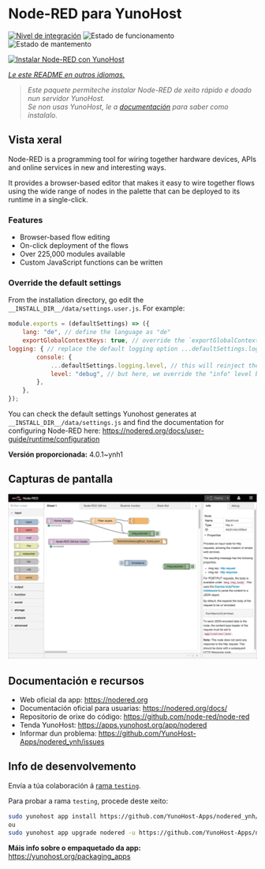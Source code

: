 <!--
NOTA: Este README foi creado automáticamente por <https://github.com/YunoHost/apps/tree/master/tools/readme_generator>
NON debe editarse manualmente.
-->

# Node-RED para YunoHost

[![Nivel de integración](https://dash.yunohost.org/integration/nodered.svg)](https://ci-apps.yunohost.org/ci/apps/nodered/) ![Estado de funcionamento](https://ci-apps.yunohost.org/ci/badges/nodered.status.svg) ![Estado de mantemento](https://ci-apps.yunohost.org/ci/badges/nodered.maintain.svg)

[![Instalar Node-RED con YunoHost](https://install-app.yunohost.org/install-with-yunohost.svg)](https://install-app.yunohost.org/?app=nodered)

*[Le este README en outros idiomas.](./ALL_README.md)*

> *Este paquete permíteche instalar Node-RED de xeito rápido e doado nun servidor YunoHost.*  
> *Se non usas YunoHost, le a [documentación](https://yunohost.org/install) para saber como instalalo.*

## Vista xeral

Node-RED is a programming tool for wiring together hardware devices, APIs and online services in new and interesting ways.

It provides a browser-based editor that makes it easy to wire together flows using the wide range of nodes in the palette that can be deployed to its runtime in a single-click.

### Features

- Browser-based flow editing
- On-click deployment of the flows
- Over 225,000 modules available
- Custom JavaScript functions can be written

### Override the default settings

From the installation directory, go edit the `__INSTALL_DIR__/data/settings.user.js`. For example:

```js
module.exports = (defaultSettings) => ({
    lang: "de", // define the language as "de"
    exportGlobalContextKeys: true, // override the `exportGlobalContextKeys` value
logging: { // replace the default logging option ...defaultSettings.logging, // this will reinject the default settings in logging
        console: {
            ...defaultSettings.logging.level, // this will reinject the default settings in logging.console
            level: "debug", // but here, we override the "info" level by "debug"
        },
    },
});
```

You can check the default settings Yunohost generates at `__INSTALL_DIR__/data/settings.js` and find the documentation for configuring Node-RED here: <https://nodered.org/docs/user-guide/runtime/configuration>


**Versión proporcionada:** 4.0.1~ynh1

## Capturas de pantalla

![Captura de pantalla de Node-RED](./doc/screenshots/screenshot.jpg)

## Documentación e recursos

- Web oficial da app: <https://nodered.org>
- Documentación oficial para usuarias: <https://nodered.org/docs/>
- Repositorio de orixe do código: <https://github.com/node-red/node-red>
- Tenda YunoHost: <https://apps.yunohost.org/app/nodered>
- Informar dun problema: <https://github.com/YunoHost-Apps/nodered_ynh/issues>

## Info de desenvolvemento

Envía a túa colaboración á [rama `testing`](https://github.com/YunoHost-Apps/nodered_ynh/tree/testing).

Para probar a rama `testing`, procede deste xeito:

```bash
sudo yunohost app install https://github.com/YunoHost-Apps/nodered_ynh/tree/testing --debug
ou
sudo yunohost app upgrade nodered -u https://github.com/YunoHost-Apps/nodered_ynh/tree/testing --debug
```

**Máis info sobre o empaquetado da app:** <https://yunohost.org/packaging_apps>
